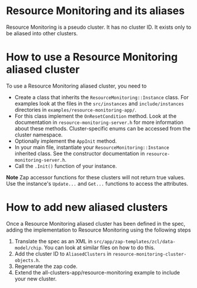 # Resource Monitoring and its aliases

Resource Monitoring is a pseudo cluster. It has no cluster ID. It exists only to
be aliased into other clusters.

# How to use a Resource Monitoring aliased cluster

To use a Resource Monitoring aliased cluster, you need to

-   Create a class that inherits the `ResourceMonitoring::Instance` class. For
    examples look at the files in the `src/instances` and `include/instances`
    directories in `examples/resource-monitoring-app/`.
-   For this class implement the `OnResetCondition` method. Look at the
    documentation in `resource-monitoring-server.h` for more information about
    these methods. Cluster-specific enums can be accessed from the cluster
    namespace.
-   Optionally implement the `AppInit` method.
-   In your main file, instantiate your `ResourceMonitoring::Instance` inherited
    class. See the constructor documentation in `resource-monitoring-server.h`.
-   Call the `.Init()` function of your instance.

**Note** Zap accessor functions for these clusters will not return true values.
Use the instance's `Update...` and `Get...` functions to access the attributes.

# How to add new aliased clusters

Once a Resource Monitoring aliased cluster has been defined in the spec, adding
the implementation to Resource Monitoring using the following steps

1.  Translate the spec as an XML in `src/app/zap-templates/zcl/data-model/chip`.
    You can look at similar files on how to do this.
2.  Add the cluster ID to `AliasedClusters` in
    `resource-monitoring-cluster-objects.h`.
3.  Regenerate the zap code.
4.  Extend the all-clusters-app/resource-monitoring example to include your new
    cluster.
